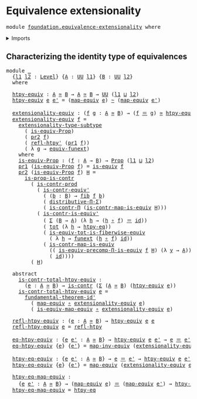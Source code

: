 # Equivalence extensionality

<pre class="Agda"><a id="39" class="Keyword">module</a> <a id="46" href="foundation.equivalence-extensionality.html" class="Module">foundation.equivalence-extensionality</a> <a id="84" class="Keyword">where</a>
</pre>
<details><summary>Imports</summary>

<pre class="Agda"><a id="140" class="Keyword">open</a> <a id="145" class="Keyword">import</a> <a id="152" href="foundation.dependent-pair-types.html" class="Module">foundation.dependent-pair-types</a>
<a id="184" class="Keyword">open</a> <a id="189" class="Keyword">import</a> <a id="196" href="foundation.function-extensionality.html" class="Module">foundation.function-extensionality</a>
<a id="231" class="Keyword">open</a> <a id="236" class="Keyword">import</a> <a id="243" href="foundation.fundamental-theorem-of-identity-types.html" class="Module">foundation.fundamental-theorem-of-identity-types</a>
<a id="292" class="Keyword">open</a> <a id="297" class="Keyword">import</a> <a id="304" href="foundation.subtype-identity-principle.html" class="Module">foundation.subtype-identity-principle</a>
<a id="342" class="Keyword">open</a> <a id="347" class="Keyword">import</a> <a id="354" href="foundation.type-theoretic-principle-of-choice.html" class="Module">foundation.type-theoretic-principle-of-choice</a>
<a id="400" class="Keyword">open</a> <a id="405" class="Keyword">import</a> <a id="412" href="foundation.universe-levels.html" class="Module">foundation.universe-levels</a>

<a id="440" class="Keyword">open</a> <a id="445" class="Keyword">import</a> <a id="452" href="foundation-core.contractible-maps.html" class="Module">foundation-core.contractible-maps</a>
<a id="486" class="Keyword">open</a> <a id="491" class="Keyword">import</a> <a id="498" href="foundation-core.contractible-types.html" class="Module">foundation-core.contractible-types</a>
<a id="533" class="Keyword">open</a> <a id="538" class="Keyword">import</a> <a id="545" href="foundation-core.equivalences.html" class="Module">foundation-core.equivalences</a>
<a id="574" class="Keyword">open</a> <a id="579" class="Keyword">import</a> <a id="586" href="foundation-core.fibers-of-maps.html" class="Module">foundation-core.fibers-of-maps</a>
<a id="617" class="Keyword">open</a> <a id="622" class="Keyword">import</a> <a id="629" href="foundation-core.function-types.html" class="Module">foundation-core.function-types</a>
<a id="660" class="Keyword">open</a> <a id="665" class="Keyword">import</a> <a id="672" href="foundation-core.functoriality-dependent-function-types.html" class="Module">foundation-core.functoriality-dependent-function-types</a>
<a id="727" class="Keyword">open</a> <a id="732" class="Keyword">import</a> <a id="739" href="foundation-core.functoriality-dependent-pair-types.html" class="Module">foundation-core.functoriality-dependent-pair-types</a>
<a id="790" class="Keyword">open</a> <a id="795" class="Keyword">import</a> <a id="802" href="foundation-core.homotopies.html" class="Module">foundation-core.homotopies</a>
<a id="829" class="Keyword">open</a> <a id="834" class="Keyword">import</a> <a id="841" href="foundation-core.identity-types.html" class="Module">foundation-core.identity-types</a>
<a id="872" class="Keyword">open</a> <a id="877" class="Keyword">import</a> <a id="884" href="foundation-core.propositions.html" class="Module">foundation-core.propositions</a>
</pre>
</details>

## Characterizing the identity type of equivalences

<pre class="Agda"><a id="991" class="Keyword">module</a> <a id="998" href="foundation.equivalence-extensionality.html#998" class="Module">_</a>
  <a id="1002" class="Symbol">{</a><a id="1003" href="foundation.equivalence-extensionality.html#1003" class="Bound">l1</a> <a id="1006" href="foundation.equivalence-extensionality.html#1006" class="Bound">l2</a> <a id="1009" class="Symbol">:</a> <a id="1011" href="Agda.Primitive.html#591" class="Postulate">Level</a><a id="1016" class="Symbol">}</a> <a id="1018" class="Symbol">{</a><a id="1019" href="foundation.equivalence-extensionality.html#1019" class="Bound">A</a> <a id="1021" class="Symbol">:</a> <a id="1023" href="Agda.Primitive.html#320" class="Primitive">UU</a> <a id="1026" href="foundation.equivalence-extensionality.html#1003" class="Bound">l1</a><a id="1028" class="Symbol">}</a> <a id="1030" class="Symbol">{</a><a id="1031" href="foundation.equivalence-extensionality.html#1031" class="Bound">B</a> <a id="1033" class="Symbol">:</a> <a id="1035" href="Agda.Primitive.html#320" class="Primitive">UU</a> <a id="1038" href="foundation.equivalence-extensionality.html#1006" class="Bound">l2</a><a id="1040" class="Symbol">}</a>
  <a id="1044" class="Keyword">where</a>

  <a id="1053" href="foundation.equivalence-extensionality.html#1053" class="Function">htpy-equiv</a> <a id="1064" class="Symbol">:</a> <a id="1066" href="foundation.equivalence-extensionality.html#1019" class="Bound">A</a> <a id="1068" href="foundation-core.equivalences.html#1334" class="Function Operator">≃</a> <a id="1070" href="foundation.equivalence-extensionality.html#1031" class="Bound">B</a> <a id="1072" class="Symbol">→</a> <a id="1074" href="foundation.equivalence-extensionality.html#1019" class="Bound">A</a> <a id="1076" href="foundation-core.equivalences.html#1334" class="Function Operator">≃</a> <a id="1078" href="foundation.equivalence-extensionality.html#1031" class="Bound">B</a> <a id="1080" class="Symbol">→</a> <a id="1082" href="Agda.Primitive.html#320" class="Primitive">UU</a> <a id="1085" class="Symbol">(</a><a id="1086" href="foundation.equivalence-extensionality.html#1003" class="Bound">l1</a> <a id="1089" href="Agda.Primitive.html#804" class="Primitive Operator">⊔</a> <a id="1091" href="foundation.equivalence-extensionality.html#1006" class="Bound">l2</a><a id="1093" class="Symbol">)</a>
  <a id="1097" href="foundation.equivalence-extensionality.html#1053" class="Function">htpy-equiv</a> <a id="1108" href="foundation.equivalence-extensionality.html#1108" class="Bound">e</a> <a id="1110" href="foundation.equivalence-extensionality.html#1110" class="Bound">e&#39;</a> <a id="1113" class="Symbol">=</a> <a id="1115" class="Symbol">(</a><a id="1116" href="foundation-core.equivalences.html#2239" class="Function">map-equiv</a> <a id="1126" href="foundation.equivalence-extensionality.html#1108" class="Bound">e</a><a id="1127" class="Symbol">)</a> <a id="1129" href="foundation-core.homotopies.html#2268" class="Function Operator">~</a> <a id="1131" class="Symbol">(</a><a id="1132" href="foundation-core.equivalences.html#2239" class="Function">map-equiv</a> <a id="1142" href="foundation.equivalence-extensionality.html#1110" class="Bound">e&#39;</a><a id="1144" class="Symbol">)</a>

  <a id="1149" href="foundation.equivalence-extensionality.html#1149" class="Function">extensionality-equiv</a> <a id="1170" class="Symbol">:</a> <a id="1172" class="Symbol">(</a><a id="1173" href="foundation.equivalence-extensionality.html#1173" class="Bound">f</a> <a id="1175" href="foundation.equivalence-extensionality.html#1175" class="Bound">g</a> <a id="1177" class="Symbol">:</a> <a id="1179" href="foundation.equivalence-extensionality.html#1019" class="Bound">A</a> <a id="1181" href="foundation-core.equivalences.html#1334" class="Function Operator">≃</a> <a id="1183" href="foundation.equivalence-extensionality.html#1031" class="Bound">B</a><a id="1184" class="Symbol">)</a> <a id="1186" class="Symbol">→</a> <a id="1188" class="Symbol">(</a><a id="1189" href="foundation.equivalence-extensionality.html#1173" class="Bound">f</a> <a id="1191" href="foundation-core.identity-types.html#5608" class="Function Operator">＝</a> <a id="1193" href="foundation.equivalence-extensionality.html#1175" class="Bound">g</a><a id="1194" class="Symbol">)</a> <a id="1196" href="foundation-core.equivalences.html#1334" class="Function Operator">≃</a> <a id="1198" href="foundation.equivalence-extensionality.html#1053" class="Function">htpy-equiv</a> <a id="1209" href="foundation.equivalence-extensionality.html#1173" class="Bound">f</a> <a id="1211" href="foundation.equivalence-extensionality.html#1175" class="Bound">g</a>
  <a id="1215" href="foundation.equivalence-extensionality.html#1149" class="Function">extensionality-equiv</a> <a id="1236" href="foundation.equivalence-extensionality.html#1236" class="Bound">f</a> <a id="1238" class="Symbol">=</a>
    <a id="1244" href="foundation.subtype-identity-principle.html#2684" class="Function">extensionality-type-subtype</a>
      <a id="1278" class="Symbol">(</a> <a id="1280" href="foundation.equivalence-extensionality.html#1380" class="Function">is-equiv-Prop</a><a id="1293" class="Symbol">)</a>
      <a id="1301" class="Symbol">(</a> <a id="1303" href="foundation.dependent-pair-types.html#615" class="Field">pr2</a> <a id="1307" href="foundation.equivalence-extensionality.html#1236" class="Bound">f</a><a id="1308" class="Symbol">)</a>
      <a id="1316" class="Symbol">(</a> <a id="1318" href="foundation-core.homotopies.html#2521" class="Function">refl-htpy&#39;</a> <a id="1329" class="Symbol">(</a><a id="1330" href="foundation.dependent-pair-types.html#603" class="Field">pr1</a> <a id="1334" href="foundation.equivalence-extensionality.html#1236" class="Bound">f</a><a id="1335" class="Symbol">))</a>
      <a id="1344" class="Symbol">(</a> <a id="1346" class="Symbol">λ</a> <a id="1348" href="foundation.equivalence-extensionality.html#1348" class="Bound">g</a> <a id="1350" class="Symbol">→</a> <a id="1352" href="foundation.function-extensionality.html#1176" class="Function">equiv-funext</a><a id="1364" class="Symbol">)</a>
    <a id="1370" class="Keyword">where</a>
    <a id="1380" href="foundation.equivalence-extensionality.html#1380" class="Function">is-equiv-Prop</a> <a id="1394" class="Symbol">:</a> <a id="1396" class="Symbol">(</a><a id="1397" href="foundation.equivalence-extensionality.html#1397" class="Bound">f</a> <a id="1399" class="Symbol">:</a> <a id="1401" href="foundation.equivalence-extensionality.html#1019" class="Bound">A</a> <a id="1403" class="Symbol">→</a> <a id="1405" href="foundation.equivalence-extensionality.html#1031" class="Bound">B</a><a id="1406" class="Symbol">)</a> <a id="1408" class="Symbol">→</a> <a id="1410" href="foundation-core.propositions.html#927" class="Function">Prop</a> <a id="1415" class="Symbol">(</a><a id="1416" href="foundation.equivalence-extensionality.html#1003" class="Bound">l1</a> <a id="1419" href="Agda.Primitive.html#804" class="Primitive Operator">⊔</a> <a id="1421" href="foundation.equivalence-extensionality.html#1006" class="Bound">l2</a><a id="1423" class="Symbol">)</a>
    <a id="1429" href="foundation.dependent-pair-types.html#603" class="Field">pr1</a> <a id="1433" class="Symbol">(</a><a id="1434" href="foundation.equivalence-extensionality.html#1380" class="Function">is-equiv-Prop</a> <a id="1448" href="foundation.equivalence-extensionality.html#1448" class="Bound">f</a><a id="1449" class="Symbol">)</a> <a id="1451" class="Symbol">=</a> <a id="1453" href="foundation-core.equivalences.html#1259" class="Function">is-equiv</a> <a id="1462" href="foundation.equivalence-extensionality.html#1448" class="Bound">f</a>
    <a id="1468" href="foundation.dependent-pair-types.html#615" class="Field">pr2</a> <a id="1472" class="Symbol">(</a><a id="1473" href="foundation.equivalence-extensionality.html#1380" class="Function">is-equiv-Prop</a> <a id="1487" href="foundation.equivalence-extensionality.html#1487" class="Bound">f</a><a id="1488" class="Symbol">)</a> <a id="1490" href="foundation.equivalence-extensionality.html#1490" class="Bound">H</a> <a id="1492" class="Symbol">=</a>
      <a id="1500" href="foundation-core.contractible-types.html#7786" class="Function">is-prop-is-contr</a>
        <a id="1525" class="Symbol">(</a> <a id="1527" href="foundation-core.contractible-types.html#5274" class="Function">is-contr-prod</a>
          <a id="1551" class="Symbol">(</a> <a id="1553" href="foundation-core.contractible-types.html#3605" class="Function">is-contr-equiv&#39;</a>
            <a id="1581" class="Symbol">(</a> <a id="1583" class="Symbol">(</a><a id="1584" href="foundation.equivalence-extensionality.html#1584" class="Bound">b</a> <a id="1586" class="Symbol">:</a> <a id="1588" href="foundation.equivalence-extensionality.html#1031" class="Bound">B</a><a id="1589" class="Symbol">)</a> <a id="1591" class="Symbol">→</a> <a id="1593" href="foundation-core.fibers-of-maps.html#845" class="Function">fib</a> <a id="1597" href="foundation.equivalence-extensionality.html#1487" class="Bound">f</a> <a id="1599" href="foundation.equivalence-extensionality.html#1584" class="Bound">b</a><a id="1600" class="Symbol">)</a>
            <a id="1614" class="Symbol">(</a> <a id="1616" href="foundation.type-theoretic-principle-of-choice.html#4144" class="Function">distributive-Π-Σ</a><a id="1632" class="Symbol">)</a>
            <a id="1646" class="Symbol">(</a> <a id="1648" href="foundation-core.contractible-types.html#8064" class="Function">is-contr-Π</a> <a id="1659" class="Symbol">(</a><a id="1660" href="foundation-core.contractible-maps.html#3516" class="Function">is-contr-map-is-equiv</a> <a id="1682" href="foundation.equivalence-extensionality.html#1490" class="Bound">H</a><a id="1683" class="Symbol">)))</a>
          <a id="1697" class="Symbol">(</a> <a id="1699" href="foundation-core.contractible-types.html#3327" class="Function">is-contr-is-equiv&#39;</a>
            <a id="1730" class="Symbol">(</a> <a id="1732" href="foundation.dependent-pair-types.html#505" class="Record">Σ</a> <a id="1734" class="Symbol">(</a><a id="1735" href="foundation.equivalence-extensionality.html#1031" class="Bound">B</a> <a id="1737" class="Symbol">→</a> <a id="1739" href="foundation.equivalence-extensionality.html#1019" class="Bound">A</a><a id="1740" class="Symbol">)</a> <a id="1742" class="Symbol">(λ</a> <a id="1745" href="foundation.equivalence-extensionality.html#1745" class="Bound">h</a> <a id="1747" class="Symbol">→</a> <a id="1749" class="Symbol">(</a><a id="1750" href="foundation.equivalence-extensionality.html#1745" class="Bound">h</a> <a id="1752" href="foundation-core.function-types.html#440" class="Function Operator">∘</a> <a id="1754" href="foundation.equivalence-extensionality.html#1487" class="Bound">f</a><a id="1755" class="Symbol">)</a> <a id="1757" href="foundation-core.identity-types.html#5608" class="Function Operator">＝</a> <a id="1759" href="foundation-core.function-types.html#307" class="Function">id</a><a id="1761" class="Symbol">))</a>
            <a id="1776" class="Symbol">(</a> <a id="1778" href="foundation-core.functoriality-dependent-pair-types.html#1403" class="Function">tot</a> <a id="1782" class="Symbol">(λ</a> <a id="1785" href="foundation.equivalence-extensionality.html#1785" class="Bound">h</a> <a id="1787" class="Symbol">→</a> <a id="1789" href="foundation-core.function-extensionality.html#917" class="Function">htpy-eq</a><a id="1796" class="Symbol">))</a>
            <a id="1811" class="Symbol">(</a> <a id="1813" href="foundation-core.functoriality-dependent-pair-types.html#5866" class="Function">is-equiv-tot-is-fiberwise-equiv</a>
              <a id="1859" class="Symbol">(</a> <a id="1861" class="Symbol">λ</a> <a id="1863" href="foundation.equivalence-extensionality.html#1863" class="Bound">h</a> <a id="1865" class="Symbol">→</a> <a id="1867" href="foundation.function-extensionality.html#1093" class="Postulate">funext</a> <a id="1874" class="Symbol">(</a><a id="1875" href="foundation.equivalence-extensionality.html#1863" class="Bound">h</a> <a id="1877" href="foundation-core.function-types.html#440" class="Function Operator">∘</a> <a id="1879" href="foundation.equivalence-extensionality.html#1487" class="Bound">f</a><a id="1880" class="Symbol">)</a> <a id="1882" href="foundation-core.function-types.html#307" class="Function">id</a><a id="1884" class="Symbol">))</a>
            <a id="1899" class="Symbol">(</a> <a id="1901" href="foundation-core.contractible-maps.html#3516" class="Function">is-contr-map-is-equiv</a>
              <a id="1937" class="Symbol">((</a> <a id="1940" href="foundation-core.functoriality-dependent-function-types.html#4562" class="Function">is-equiv-precomp-Π-is-equiv</a> <a id="1968" href="foundation.equivalence-extensionality.html#1487" class="Bound">f</a> <a id="1970" href="foundation.equivalence-extensionality.html#1490" class="Bound">H</a><a id="1971" class="Symbol">)</a> <a id="1973" class="Symbol">(λ</a> <a id="1976" href="foundation.equivalence-extensionality.html#1976" class="Bound">y</a> <a id="1978" class="Symbol">→</a> <a id="1980" href="foundation.equivalence-extensionality.html#1019" class="Bound">A</a><a id="1981" class="Symbol">))</a>
              <a id="1998" class="Symbol">(</a> <a id="2000" href="foundation-core.function-types.html#307" class="Function">id</a><a id="2002" class="Symbol">))))</a>
        <a id="2015" class="Symbol">(</a> <a id="2017" href="foundation.equivalence-extensionality.html#1490" class="Bound">H</a><a id="2018" class="Symbol">)</a>

  <a id="2023" class="Keyword">abstract</a>
    <a id="2036" href="foundation.equivalence-extensionality.html#2036" class="Function">is-contr-total-htpy-equiv</a> <a id="2062" class="Symbol">:</a>
      <a id="2070" class="Symbol">(</a><a id="2071" href="foundation.equivalence-extensionality.html#2071" class="Bound">e</a> <a id="2073" class="Symbol">:</a> <a id="2075" href="foundation.equivalence-extensionality.html#1019" class="Bound">A</a> <a id="2077" href="foundation-core.equivalences.html#1334" class="Function Operator">≃</a> <a id="2079" href="foundation.equivalence-extensionality.html#1031" class="Bound">B</a><a id="2080" class="Symbol">)</a> <a id="2082" class="Symbol">→</a> <a id="2084" href="foundation-core.contractible-types.html#780" class="Function">is-contr</a> <a id="2093" class="Symbol">(</a><a id="2094" href="foundation.dependent-pair-types.html#505" class="Record">Σ</a> <a id="2096" class="Symbol">(</a><a id="2097" href="foundation.equivalence-extensionality.html#1019" class="Bound">A</a> <a id="2099" href="foundation-core.equivalences.html#1334" class="Function Operator">≃</a> <a id="2101" href="foundation.equivalence-extensionality.html#1031" class="Bound">B</a><a id="2102" class="Symbol">)</a> <a id="2104" class="Symbol">(</a><a id="2105" href="foundation.equivalence-extensionality.html#1053" class="Function">htpy-equiv</a> <a id="2116" href="foundation.equivalence-extensionality.html#2071" class="Bound">e</a><a id="2117" class="Symbol">))</a>
    <a id="2124" href="foundation.equivalence-extensionality.html#2036" class="Function">is-contr-total-htpy-equiv</a> <a id="2150" href="foundation.equivalence-extensionality.html#2150" class="Bound">e</a> <a id="2152" class="Symbol">=</a>
      <a id="2160" href="foundation.fundamental-theorem-of-identity-types.html#1541" class="Function">fundamental-theorem-id&#39;</a>
        <a id="2192" class="Symbol">(</a> <a id="2194" href="foundation-core.equivalences.html#2239" class="Function">map-equiv</a> <a id="2204" href="foundation-core.function-types.html#440" class="Function Operator">∘</a> <a id="2206" href="foundation.equivalence-extensionality.html#1149" class="Function">extensionality-equiv</a> <a id="2227" href="foundation.equivalence-extensionality.html#2150" class="Bound">e</a><a id="2228" class="Symbol">)</a>
        <a id="2238" class="Symbol">(</a> <a id="2240" href="foundation-core.equivalences.html#2294" class="Function">is-equiv-map-equiv</a> <a id="2259" href="foundation-core.function-types.html#440" class="Function Operator">∘</a> <a id="2261" href="foundation.equivalence-extensionality.html#1149" class="Function">extensionality-equiv</a> <a id="2282" href="foundation.equivalence-extensionality.html#2150" class="Bound">e</a><a id="2283" class="Symbol">)</a>

  <a id="2288" href="foundation.equivalence-extensionality.html#2288" class="Function">refl-htpy-equiv</a> <a id="2304" class="Symbol">:</a> <a id="2306" class="Symbol">(</a><a id="2307" href="foundation.equivalence-extensionality.html#2307" class="Bound">e</a> <a id="2309" class="Symbol">:</a> <a id="2311" href="foundation.equivalence-extensionality.html#1019" class="Bound">A</a> <a id="2313" href="foundation-core.equivalences.html#1334" class="Function Operator">≃</a> <a id="2315" href="foundation.equivalence-extensionality.html#1031" class="Bound">B</a><a id="2316" class="Symbol">)</a> <a id="2318" class="Symbol">→</a> <a id="2320" href="foundation.equivalence-extensionality.html#1053" class="Function">htpy-equiv</a> <a id="2331" href="foundation.equivalence-extensionality.html#2307" class="Bound">e</a> <a id="2333" href="foundation.equivalence-extensionality.html#2307" class="Bound">e</a>
  <a id="2337" href="foundation.equivalence-extensionality.html#2288" class="Function">refl-htpy-equiv</a> <a id="2353" href="foundation.equivalence-extensionality.html#2353" class="Bound">e</a> <a id="2355" class="Symbol">=</a> <a id="2357" href="foundation-core.homotopies.html#2457" class="Function">refl-htpy</a>

  <a id="2370" href="foundation.equivalence-extensionality.html#2370" class="Function">eq-htpy-equiv</a> <a id="2384" class="Symbol">:</a> <a id="2386" class="Symbol">{</a><a id="2387" href="foundation.equivalence-extensionality.html#2387" class="Bound">e</a> <a id="2389" href="foundation.equivalence-extensionality.html#2389" class="Bound">e&#39;</a> <a id="2392" class="Symbol">:</a> <a id="2394" href="foundation.equivalence-extensionality.html#1019" class="Bound">A</a> <a id="2396" href="foundation-core.equivalences.html#1334" class="Function Operator">≃</a> <a id="2398" href="foundation.equivalence-extensionality.html#1031" class="Bound">B</a><a id="2399" class="Symbol">}</a> <a id="2401" class="Symbol">→</a> <a id="2403" href="foundation.equivalence-extensionality.html#1053" class="Function">htpy-equiv</a> <a id="2414" href="foundation.equivalence-extensionality.html#2387" class="Bound">e</a> <a id="2416" href="foundation.equivalence-extensionality.html#2389" class="Bound">e&#39;</a> <a id="2419" class="Symbol">→</a> <a id="2421" href="foundation.equivalence-extensionality.html#2387" class="Bound">e</a> <a id="2423" href="foundation-core.identity-types.html#5608" class="Function Operator">＝</a> <a id="2425" href="foundation.equivalence-extensionality.html#2389" class="Bound">e&#39;</a>
  <a id="2430" href="foundation.equivalence-extensionality.html#2370" class="Function">eq-htpy-equiv</a> <a id="2444" class="Symbol">{</a><a id="2445" href="foundation.equivalence-extensionality.html#2445" class="Bound">e</a><a id="2446" class="Symbol">}</a> <a id="2448" class="Symbol">{</a><a id="2449" href="foundation.equivalence-extensionality.html#2449" class="Bound">e&#39;</a><a id="2451" class="Symbol">}</a> <a id="2453" class="Symbol">=</a> <a id="2455" href="foundation-core.equivalences.html#6373" class="Function">map-inv-equiv</a> <a id="2469" class="Symbol">(</a><a id="2470" href="foundation.equivalence-extensionality.html#1149" class="Function">extensionality-equiv</a> <a id="2491" href="foundation.equivalence-extensionality.html#2445" class="Bound">e</a> <a id="2493" href="foundation.equivalence-extensionality.html#2449" class="Bound">e&#39;</a><a id="2495" class="Symbol">)</a>

  <a id="2500" href="foundation.equivalence-extensionality.html#2500" class="Function">htpy-eq-equiv</a> <a id="2514" class="Symbol">:</a> <a id="2516" class="Symbol">{</a><a id="2517" href="foundation.equivalence-extensionality.html#2517" class="Bound">e</a> <a id="2519" href="foundation.equivalence-extensionality.html#2519" class="Bound">e&#39;</a> <a id="2522" class="Symbol">:</a> <a id="2524" href="foundation.equivalence-extensionality.html#1019" class="Bound">A</a> <a id="2526" href="foundation-core.equivalences.html#1334" class="Function Operator">≃</a> <a id="2528" href="foundation.equivalence-extensionality.html#1031" class="Bound">B</a><a id="2529" class="Symbol">}</a> <a id="2531" class="Symbol">→</a> <a id="2533" href="foundation.equivalence-extensionality.html#2517" class="Bound">e</a> <a id="2535" href="foundation-core.identity-types.html#5608" class="Function Operator">＝</a> <a id="2537" href="foundation.equivalence-extensionality.html#2519" class="Bound">e&#39;</a> <a id="2540" class="Symbol">→</a> <a id="2542" href="foundation.equivalence-extensionality.html#1053" class="Function">htpy-equiv</a> <a id="2553" href="foundation.equivalence-extensionality.html#2517" class="Bound">e</a> <a id="2555" href="foundation.equivalence-extensionality.html#2519" class="Bound">e&#39;</a>
  <a id="2560" href="foundation.equivalence-extensionality.html#2500" class="Function">htpy-eq-equiv</a> <a id="2574" class="Symbol">{</a><a id="2575" href="foundation.equivalence-extensionality.html#2575" class="Bound">e</a><a id="2576" class="Symbol">}</a> <a id="2578" class="Symbol">{</a><a id="2579" href="foundation.equivalence-extensionality.html#2579" class="Bound">e&#39;</a><a id="2581" class="Symbol">}</a> <a id="2583" class="Symbol">=</a> <a id="2585" href="foundation-core.equivalences.html#2239" class="Function">map-equiv</a> <a id="2595" class="Symbol">(</a><a id="2596" href="foundation.equivalence-extensionality.html#1149" class="Function">extensionality-equiv</a> <a id="2617" href="foundation.equivalence-extensionality.html#2575" class="Bound">e</a> <a id="2619" href="foundation.equivalence-extensionality.html#2579" class="Bound">e&#39;</a><a id="2621" class="Symbol">)</a>

  <a id="2626" href="foundation.equivalence-extensionality.html#2626" class="Function">htpy-eq-map-equiv</a> <a id="2644" class="Symbol">:</a>
    <a id="2650" class="Symbol">{</a><a id="2651" href="foundation.equivalence-extensionality.html#2651" class="Bound">e</a> <a id="2653" href="foundation.equivalence-extensionality.html#2653" class="Bound">e&#39;</a> <a id="2656" class="Symbol">:</a> <a id="2658" href="foundation.equivalence-extensionality.html#1019" class="Bound">A</a> <a id="2660" href="foundation-core.equivalences.html#1334" class="Function Operator">≃</a> <a id="2662" href="foundation.equivalence-extensionality.html#1031" class="Bound">B</a><a id="2663" class="Symbol">}</a> <a id="2665" class="Symbol">→</a> <a id="2667" class="Symbol">(</a><a id="2668" href="foundation-core.equivalences.html#2239" class="Function">map-equiv</a> <a id="2678" href="foundation.equivalence-extensionality.html#2651" class="Bound">e</a><a id="2679" class="Symbol">)</a> <a id="2681" href="foundation-core.identity-types.html#5608" class="Function Operator">＝</a> <a id="2683" class="Symbol">(</a><a id="2684" href="foundation-core.equivalences.html#2239" class="Function">map-equiv</a> <a id="2694" href="foundation.equivalence-extensionality.html#2653" class="Bound">e&#39;</a><a id="2696" class="Symbol">)</a> <a id="2698" class="Symbol">→</a> <a id="2700" href="foundation.equivalence-extensionality.html#1053" class="Function">htpy-equiv</a> <a id="2711" href="foundation.equivalence-extensionality.html#2651" class="Bound">e</a> <a id="2713" href="foundation.equivalence-extensionality.html#2653" class="Bound">e&#39;</a>
  <a id="2718" href="foundation.equivalence-extensionality.html#2626" class="Function">htpy-eq-map-equiv</a> <a id="2736" class="Symbol">=</a> <a id="2738" href="foundation-core.function-extensionality.html#917" class="Function">htpy-eq</a>
</pre>